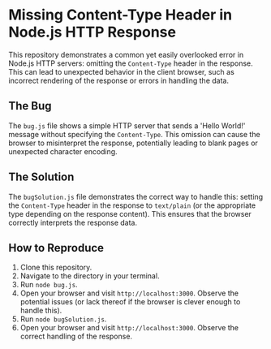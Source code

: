 # Missing Content-Type Header in Node.js HTTP Response

This repository demonstrates a common yet easily overlooked error in Node.js HTTP servers: omitting the `Content-Type` header in the response.  This can lead to unexpected behavior in the client browser, such as incorrect rendering of the response or errors in handling the data.

## The Bug

The `bug.js` file shows a simple HTTP server that sends a 'Hello World!' message without specifying the `Content-Type`.  This omission can cause the browser to misinterpret the response, potentially leading to blank pages or unexpected character encoding.

## The Solution

The `bugSolution.js` file demonstrates the correct way to handle this: setting the `Content-Type` header in the response to `text/plain` (or the appropriate type depending on the response content). This ensures that the browser correctly interprets the response data.

## How to Reproduce

1. Clone this repository.
2. Navigate to the directory in your terminal.
3. Run `node bug.js`.
4. Open your browser and visit `http://localhost:3000`. Observe the potential issues (or lack thereof if the browser is clever enough to handle this).
5. Run `node bugSolution.js`.
6. Open your browser and visit `http://localhost:3000`. Observe the correct handling of the response.
